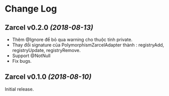 Change Log
==========

Zarcel v0.2.0 *(2018-08-13)*
----------------------------
* Thêm @Ignore để bỏ qua warning cho thuộc tính private.
* Thay đổi signature của PolymorphismZarcelAdapter thành : registryAdd, registryUpdate, registryRemove.
* Support @NotNull
* Fix bugs.

Zarcel v0.1.0 *(2018-08-10)*
----------------------------

Initial release.